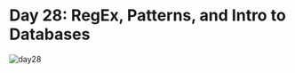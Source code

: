# Day 28: RegEx, Patterns, and Intro to Databases
![day28](https://github.com/Jaoearn/HackerrankChallenges30DaysOfCode/assets/128070861/8159b790-30dc-4cd8-8502-b1e177f8bfd2)
